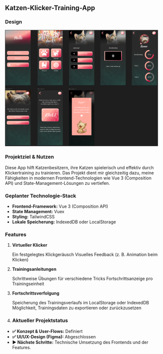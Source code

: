 ## Katzen-Klicker-Training-App

### Design
![Design der App](https://github.com/Vhreya/KatzenKlickerApp/blob/master/KatzenKlickerDesign.png?raw=true)

### Projektziel & Nutzen
Diese App hilft Katzenbesitzern, ihre Katzen spielerisch und effektiv durch Klickertraining zu trainieren. Das Projekt dient mir gleichzeitig dazu, meine Fähigkeiten in modernen Frontend-Technologien wie Vue 3 (Composition API) und State-Management-Lösungen zu vertiefen.

### Geplanter Technologie-Stack

*   **Frontend-Framework:** Vue 3 (Composition API)
*   **State Management:** Vuex
*   **Styling:** TailwindCSS
*   **Lokale Speicherung:** IndexedDB oder LocalStorage

### Features
1. **Virtueller Klicker**

    Ein festgelegtes Klickgeräusch
    Visuelles Feedback (z. B. Animation beim Klicken)

2. **Trainingsanleitungen**

    Schrittweise Übungen für verschiedene Tricks
    Fortschrittsanzeige pro Trainingseinheit

3. **Fortschrittsverfolgung**

    Speicherung des Trainingsverlaufs im LocalStorage oder IndexedDB
    Möglichkeit, Trainingsdaten zu exportieren oder zurückzusetzen

4. ### Aktueller Projektstatus

*   **✅ Konzept & User-Flows:** Definiert
*   **✅ UI/UX-Design (Figma):** Abgeschlossen
*   **▶️ Nächste Schritte:** Technische Umsetzung des Frontends und der Features.
